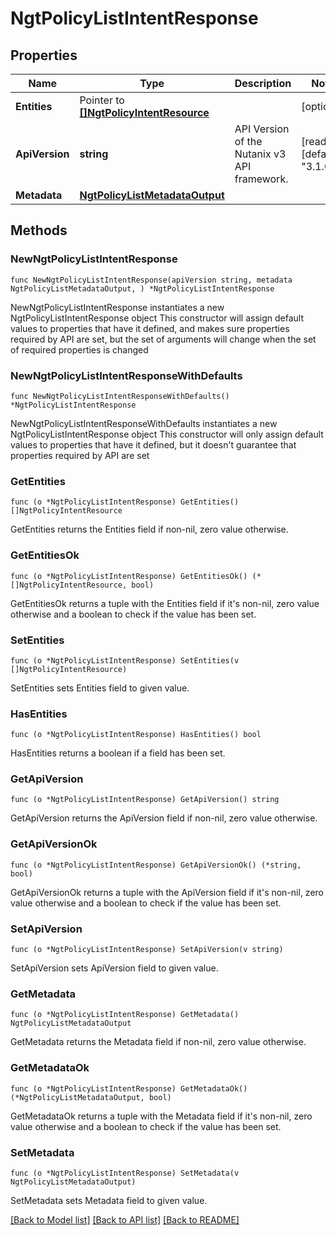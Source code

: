 # NgtPolicyListIntentResponse

## Properties

Name | Type | Description | Notes
------------ | ------------- | ------------- | -------------
**Entities** | Pointer to [**[]NgtPolicyIntentResource**](NgtPolicyIntentResource.md) |  | [optional] 
**ApiVersion** | **string** | API Version of the Nutanix v3 API framework. | [readonly] [default to "3.1.0"]
**Metadata** | [**NgtPolicyListMetadataOutput**](NgtPolicyListMetadataOutput.md) |  | 

## Methods

### NewNgtPolicyListIntentResponse

`func NewNgtPolicyListIntentResponse(apiVersion string, metadata NgtPolicyListMetadataOutput, ) *NgtPolicyListIntentResponse`

NewNgtPolicyListIntentResponse instantiates a new NgtPolicyListIntentResponse object
This constructor will assign default values to properties that have it defined,
and makes sure properties required by API are set, but the set of arguments
will change when the set of required properties is changed

### NewNgtPolicyListIntentResponseWithDefaults

`func NewNgtPolicyListIntentResponseWithDefaults() *NgtPolicyListIntentResponse`

NewNgtPolicyListIntentResponseWithDefaults instantiates a new NgtPolicyListIntentResponse object
This constructor will only assign default values to properties that have it defined,
but it doesn't guarantee that properties required by API are set

### GetEntities

`func (o *NgtPolicyListIntentResponse) GetEntities() []NgtPolicyIntentResource`

GetEntities returns the Entities field if non-nil, zero value otherwise.

### GetEntitiesOk

`func (o *NgtPolicyListIntentResponse) GetEntitiesOk() (*[]NgtPolicyIntentResource, bool)`

GetEntitiesOk returns a tuple with the Entities field if it's non-nil, zero value otherwise
and a boolean to check if the value has been set.

### SetEntities

`func (o *NgtPolicyListIntentResponse) SetEntities(v []NgtPolicyIntentResource)`

SetEntities sets Entities field to given value.

### HasEntities

`func (o *NgtPolicyListIntentResponse) HasEntities() bool`

HasEntities returns a boolean if a field has been set.

### GetApiVersion

`func (o *NgtPolicyListIntentResponse) GetApiVersion() string`

GetApiVersion returns the ApiVersion field if non-nil, zero value otherwise.

### GetApiVersionOk

`func (o *NgtPolicyListIntentResponse) GetApiVersionOk() (*string, bool)`

GetApiVersionOk returns a tuple with the ApiVersion field if it's non-nil, zero value otherwise
and a boolean to check if the value has been set.

### SetApiVersion

`func (o *NgtPolicyListIntentResponse) SetApiVersion(v string)`

SetApiVersion sets ApiVersion field to given value.


### GetMetadata

`func (o *NgtPolicyListIntentResponse) GetMetadata() NgtPolicyListMetadataOutput`

GetMetadata returns the Metadata field if non-nil, zero value otherwise.

### GetMetadataOk

`func (o *NgtPolicyListIntentResponse) GetMetadataOk() (*NgtPolicyListMetadataOutput, bool)`

GetMetadataOk returns a tuple with the Metadata field if it's non-nil, zero value otherwise
and a boolean to check if the value has been set.

### SetMetadata

`func (o *NgtPolicyListIntentResponse) SetMetadata(v NgtPolicyListMetadataOutput)`

SetMetadata sets Metadata field to given value.



[[Back to Model list]](../README.md#documentation-for-models) [[Back to API list]](../README.md#documentation-for-api-endpoints) [[Back to README]](../README.md)


